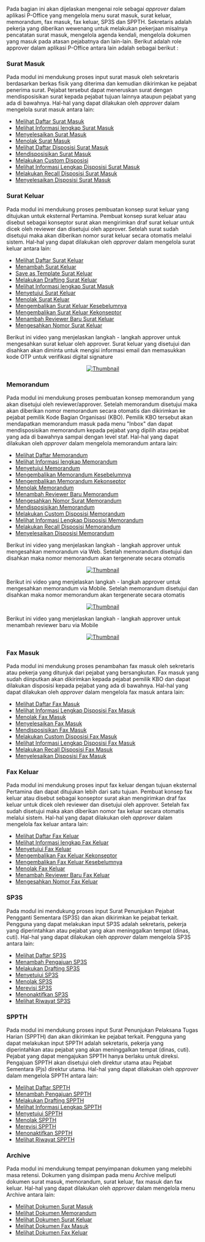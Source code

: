 Pada bagian ini akan dijelaskan mengenai role sebagai *approver* dalam aplikasi P-Office yang mengelola menu surat masuk, surat keluar, memorandum, fax masuk, fax keluar, SP3S dan SPPTH. Sekretaris adalah pekerja yang diberikan wewenang untuk melakukan pekerjaan misalnya pencatatan surat masuk, mengelola agenda kendali, mengelola dokumen yang masuk pada atasan pejabatnya dan lain-lain. 
Berikut adalah role approver dalam aplikasi P-Office antara lain adalah sebagai berikut :

### **Surat Masuk**

Pada modul ini mendukung proses input surat masuk oleh sekretaris berdasarkan berkas fisik yang diterima dan kemudian dikirimkan ke pejabat penerima surat. Pejabat tersebut dapat meneruskan surat dengan mendisposisikan surat kepada pejabat tujuan lainnya ataupun pejabat yang ada di bawahnya.
Hal-hal yang dapat dilakukan oleh *approver* dalam mengelola surat masuk antara lain:

- [Melihat Daftar Surat Masuk](https://docs.poffice.pertamina.com/Categories/f4e57290-e6b5-4f7b-a02b-21d91f81ff0f/approver#!/Posts/f4e57290-e6b5-4f7b-a02b-21d91f81ff0f/approver-suratmasuk/135d71654b6d43d5b4217cbb69ae74a7)
- [Melihat Informasi lengkap Surat Masuk](https://docs.poffice.pertamina.com/Categories/f4e57290-e6b5-4f7b-a02b-21d91f81ff0f/approver#!/Posts/f4e57290-e6b5-4f7b-a02b-21d91f81ff0f/approver-suratmasuk/59c8f5d18c214cb49ddf54071ce12cbe)
- [Menyelesaikan Surat Masuk](https://docs.poffice.pertamina.com/Categories/f4e57290-e6b5-4f7b-a02b-21d91f81ff0f/approver#!/Posts/f4e57290-e6b5-4f7b-a02b-21d91f81ff0f/approver-suratmasuk/e60da80b510e4038b124ac8954498bae)
- [Menolak Surat Masuk](https://docs.poffice.pertamina.com/Categories/f4e57290-e6b5-4f7b-a02b-21d91f81ff0f/approver#!/Posts/f4e57290-e6b5-4f7b-a02b-21d91f81ff0f/approver-suratmasuk/08e806ac612f48e58529b3c5f09fdeaf)
- [Melihat Daftar Disposisi Surat Masuk](https://docs.poffice.pertamina.com/Categories/f4e57290-e6b5-4f7b-a02b-21d91f81ff0f/approver#!/Posts/f4e57290-e6b5-4f7b-a02b-21d91f81ff0f/approver-suratmasuk/a3f402d9357841618fcbc2668a78aed1)
- [Mendisposisikan Surat Masuk](https://docs.poffice.pertamina.com/Categories/f4e57290-e6b5-4f7b-a02b-21d91f81ff0f/approver#!/Posts/f4e57290-e6b5-4f7b-a02b-21d91f81ff0f/approver-suratmasuk/f97440e003bd4f5fa3f626475a6dfa03)
- [Melakukan Custom Disposisi](https://docs.poffice.pertamina.com/Categories/f4e57290-e6b5-4f7b-a02b-21d91f81ff0f/approver#!/Posts/f4e57290-e6b5-4f7b-a02b-21d91f81ff0f/approver-suratmasuk/d3634dd1f3de40d3b652c45410fccf08)
- [Melihat Informasi Lengkap Disposisi Surat Masuk](https://docs.poffice.pertamina.com/Categories/f4e57290-e6b5-4f7b-a02b-21d91f81ff0f/approver#!/Posts/f4e57290-e6b5-4f7b-a02b-21d91f81ff0f/approver-suratmasuk/bbe52f3a684b47fabcf15e4266689600)
- [Melakukan Recall Disposisi Surat Masuk](https://docs.poffice.pertamina.com/Categories/f4e57290-e6b5-4f7b-a02b-21d91f81ff0f/approver#!/Posts/f4e57290-e6b5-4f7b-a02b-21d91f81ff0f/approver-suratmasuk/c0df8ac81af54ceb96b96c359b9fd954)
- [Menyelesaikan Disposisi Surat Masuk](https://docs.poffice.pertamina.com/Categories/f4e57290-e6b5-4f7b-a02b-21d91f81ff0f/approver#!/Posts/f4e57290-e6b5-4f7b-a02b-21d91f81ff0f/approver-suratmasuk/1d3f1c9a3ba9406da3302e7133efc3b2)


### **Surat Keluar**

Pada modul ini mendukung proses pembuatan konsep surat keluar yang ditujukan untuk eksternal Pertamina. Pembuat konsep surat keluar atau disebut sebagai konseptor surat akan mengirimkan draf surat keluar untuk dicek oleh reviewer dan disetujui oleh approver. Setelah surat sudah disetujui maka akan diberikan nomor surat keluar secara otomatis melalui sistem. 
Hal-hal yang dapat dilakukan oleh *approver* dalam mengelola surat keluar antara lain:

- [Melihat Daftar Surat Keluar](https://docs.poffice.pertamina.com/Categories/f4e57290-e6b5-4f7b-a02b-21d91f81ff0f/approver#!/Posts/f4e57290-e6b5-4f7b-a02b-21d91f81ff0f/approver-suratkeluar/0801281eaff9454caa1a933040e4dcc6)
- [Menambah Surat Keluar](https://docs.poffice.pertamina.com/Categories/f4e57290-e6b5-4f7b-a02b-21d91f81ff0f/approver#!/Posts/f4e57290-e6b5-4f7b-a02b-21d91f81ff0f/approver-suratkeluar/67e6e801787840d5ad7fe473551211d7)
- [Save as Template Surat Keluar](https://docs.poffice.pertamina.com/Categories/f4e57290-e6b5-4f7b-a02b-21d91f81ff0f/approver#!/Posts/f4e57290-e6b5-4f7b-a02b-21d91f81ff0f/approver-suratkeluar/e29d9d50136544d7a433361a3f1e3811)
- [Melakukan Drafting Surat Keluar](https://docs.poffice.pertamina.com/Categories/f4e57290-e6b5-4f7b-a02b-21d91f81ff0f/approver#!/Posts/f4e57290-e6b5-4f7b-a02b-21d91f81ff0f/approver-suratkeluar/04daded7f22746088e85941b129e5439)
- [Melihat Informasi lengkap Surat Masuk](https://docs.poffice.pertamina.com/Categories/f4e57290-e6b5-4f7b-a02b-21d91f81ff0f/approver#!/Posts/f4e57290-e6b5-4f7b-a02b-21d91f81ff0f/approver-suratkeluar/2f98ccbea1a94e428cafe492415e2c24)
- [Menyetujui Surat Keluar](https://docs.poffice.pertamina.com/Categories/f4e57290-e6b5-4f7b-a02b-21d91f81ff0f/approver#!/Posts/f4e57290-e6b5-4f7b-a02b-21d91f81ff0f/approver-suratkeluar/6933b23358c64b1b8f988a58ae5711cb)
- [Menolak Surat Keluar](https://docs.poffice.pertamina.com/Categories/f4e57290-e6b5-4f7b-a02b-21d91f81ff0f/approver#!/Posts/f4e57290-e6b5-4f7b-a02b-21d91f81ff0f/approver-suratkeluar/d01e3bc3e73c47fdabc8a72f4bf9225b)
- [Mengembalikan Surat Keluar Kesebelumnya](https://docs.poffice.pertamina.com/Categories/f4e57290-e6b5-4f7b-a02b-21d91f81ff0f/approver#!/Posts/f4e57290-e6b5-4f7b-a02b-21d91f81ff0f/approver-suratkeluar/07d79e1b2f014775b3e83107fbf91222)
- [Mengembalikan Surat Keluar Kekonseptor](https://docs.poffice.pertamina.com/Categories/f4e57290-e6b5-4f7b-a02b-21d91f81ff0f/approver#!/Posts/f4e57290-e6b5-4f7b-a02b-21d91f81ff0f/approver-suratkeluar/b451de1b4de5494db819d3988f8cf266)
- [Menambah Reviewer Baru Surat Keluar](https://docs.poffice.pertamina.com/Categories/f4e57290-e6b5-4f7b-a02b-21d91f81ff0f/approver#!/Posts/f4e57290-e6b5-4f7b-a02b-21d91f81ff0f/approver-suratkeluar/8139cdbc90ce4a24a33916855307d1c6)
- [Mengesahkan Nomor Surat Keluar](https://docs.poffice.pertamina.com/Categories/f4e57290-e6b5-4f7b-a02b-21d91f81ff0f/approver#!/Posts/f4e57290-e6b5-4f7b-a02b-21d91f81ff0f/approver-suratkeluar/aba5e874855246669be1ae9ba1744415)


Berikut ini video yang menjelaskan langkah - langkah approver untuk mengesahkan surat keluar oleh approver. Surat keluar yang disetujui dan disahkan akan diminta untuk mengisi informasi email dan memasukkan kode OTP untuk verifikasi digital signature 

<div align="center">
  <a href="https://www.youtube.com/watch?v=1w6RLFS9toI"><img src="https://img.youtube.com/vi/1w6RLFS9toI/0.jpg" alt="Thumbnail"></a>
</div>


### **Memorandum**

Pada modul ini mendukung proses pembuatan konsep memorandum yang akan disetujui oleh reviewer/approver. Setelah memorandum disetujui maka akan diberikan nomor memorandum secara otomatis dan dikirimkan ke pejabat pemilik Kode Bagian Organisasi (KBO). Pemilik KBO tersebut akan mendapatkan memorandum masuk pada menu "Inbox" dan dapat mendisposisikan memorandum kepada pejabat yang dipilih atau pejabat yang ada di bawahnya sampai dengan level staf. 
Hal-hal yang dapat dilakukan oleh *approver* dalam mengelola memorandum antara lain:

- [Melihat Daftar Memorandum](https://docs.poffice.pertamina.com/Categories/f4e57290-e6b5-4f7b-a02b-21d91f81ff0f/approver#!/Posts/f4e57290-e6b5-4f7b-a02b-21d91f81ff0f/approver-memorandum/8bd57e3dfab94545a26729db94d1493c)
- [Melihat Informasi lengkap Memorandum](https://docs.poffice.pertamina.com/Categories/f4e57290-e6b5-4f7b-a02b-21d91f81ff0f/approver#!/Posts/f4e57290-e6b5-4f7b-a02b-21d91f81ff0f/approver-memorandum/4c55c853ff4243d59448f6b69794c745)
- [Menyetujui Memorandum](https://docs.poffice.pertamina.com/Categories/f4e57290-e6b5-4f7b-a02b-21d91f81ff0f/approver#!/Posts/f4e57290-e6b5-4f7b-a02b-21d91f81ff0f/approver-memorandum/a60e0b177e1940fcae073994a2cbd07e)
- [Mengembalikan Memorandum Kesebelumnya](https://docs.poffice.pertamina.com/Categories/f4e57290-e6b5-4f7b-a02b-21d91f81ff0f/approver#!/Posts/f4e57290-e6b5-4f7b-a02b-21d91f81ff0f/approver-memorandum/59efa5f9ea1f4411b3d45ecbe1d88b48)
- [Mengembalikan Memorandum Kekonseptor](https://docs.poffice.pertamina.com/Categories/f4e57290-e6b5-4f7b-a02b-21d91f81ff0f/approver#!/Posts/f4e57290-e6b5-4f7b-a02b-21d91f81ff0f/approver-memorandum/4c62a72db2144df3820b8eee3cd7ee2c)
- [Menolak Memorandum](https://docs.poffice.pertamina.com/Categories/f4e57290-e6b5-4f7b-a02b-21d91f81ff0f/approver#!/Posts/f4e57290-e6b5-4f7b-a02b-21d91f81ff0f/approver-memorandum/f68684d8317745d78418be90e4199190)
- [Menambah Reviewer Baru Memorandum](https://docs.poffice.pertamina.com/Categories/f4e57290-e6b5-4f7b-a02b-21d91f81ff0f/approver#!/Posts/f4e57290-e6b5-4f7b-a02b-21d91f81ff0f/approver-memorandum/d75067e5acdb4b2bbd139e0389dcc5aa)
- [Mengesahkan Nomor Surat Memorandum](https://docs.poffice.pertamina.com/Categories/f4e57290-e6b5-4f7b-a02b-21d91f81ff0f/approver#!/Posts/f4e57290-e6b5-4f7b-a02b-21d91f81ff0f/approver-memorandum/19c9b151a48e474ca44b22f146dce8c1)
- [Mendisposisikan Memorandum](https://docs.poffice.pertamina.com/Categories/f4e57290-e6b5-4f7b-a02b-21d91f81ff0f/approver#!/Posts/f4e57290-e6b5-4f7b-a02b-21d91f81ff0f/approver-memorandum/14790b6fa4d847d5bdb9271edb751921)
- [Melakukan Custom Disposisi Memorandum](https://docs.poffice.pertamina.com/Categories/f4e57290-e6b5-4f7b-a02b-21d91f81ff0f/approver#!/Posts/f4e57290-e6b5-4f7b-a02b-21d91f81ff0f/approver-memorandum/e49812956f9d4f09b4047cdcdefed7f8)
- [Melihat Informasi Lengkap Disposisi Memorandum](https://docs.poffice.pertamina.com/Categories/f4e57290-e6b5-4f7b-a02b-21d91f81ff0f/approver#!/Posts/f4e57290-e6b5-4f7b-a02b-21d91f81ff0f/approver-memorandum/9dd16cf919224f2c969111378ea4732d)
- [Melakukan Recall Disposisi Memorandum](https://docs.poffice.pertamina.com/Categories/f4e57290-e6b5-4f7b-a02b-21d91f81ff0f/approver#!/Posts/f4e57290-e6b5-4f7b-a02b-21d91f81ff0f/approver-memorandum/584a7432fd2a415d9cd18840b0867e54)
- [Menyelesaikan Disposisi Memorandum](https://docs.poffice.pertamina.com/Categories/f4e57290-e6b5-4f7b-a02b-21d91f81ff0f/approver#!/Posts/f4e57290-e6b5-4f7b-a02b-21d91f81ff0f/approver-memorandum/e039c4c976724e5ca6c3366f8a6bcb2c)

Berikut ini video yang menjelaskan langkah - langkah approver untuk mengesahkan memorandum via Web. Setelah memorandum disetujui dan disahkan maka nomor memorandum akan tergenerate secara otomatis

<div align="center">
  <a href="https://www.youtube.com/watch?v=jEV2XwomzDk"><img src="https://img.youtube.com/vi/jEV2XwomzDk/0.jpg" alt="Thumbnail"></a>
</div>

Berikut ini video yang menjelaskan langkah - langkah approver untuk mengesahkan memorandum via Mobile. Setelah memorandum disetujui dan disahkan maka nomor memorandum akan tergenerate secara otomatis

<div align="center">
  <a href="https://www.youtube.com/watch?v=1gJyAjQQ3m4"><img src="https://img.youtube.com/vi/1gJyAjQQ3m4/0.jpg" alt="Thumbnail"></a>
</div>

Berikut ini video yang menjelaskan langkah - langkah approver untuk menambah reviewer baru via Mobile

<div align="center">
  <a href="https://www.youtube.com/watch?v=C6XD3V_e5FY"><img src="https://img.youtube.com/vi/C6XD3V_e5FY/0.jpg" alt="Thumbnail"></a>
</div>

### **Fax Masuk**

Pada modul ini mendukung proses penambahan fax masuk oleh sekretaris atau pekerja yang ditunjuk dari pejabat yang bersangkutan. Fax masuk yang sudah diinputkan akan dikirimkan kepada pejabat pemilik KBO dan dapat dilakukan disposisi kepada pejabat yang ada di bawahnya. 
Hal-hal yang dapat dilakukan oleh *approver* dalam mengelola fax masuk antara lain:

- [Melihat Daftar Fax Masuk](https://docs.poffice.pertamina.com/Categories/f4e57290-e6b5-4f7b-a02b-21d91f81ff0f/approver#!/Posts/f4e57290-e6b5-4f7b-a02b-21d91f81ff0f/approver-FaxMasuk/f1c7f68a0cc44f9087947e42426edff1)
- [Melihat Informasi Lengkap Disposisi Fax Masuk](https://docs.poffice.pertamina.com/Categories/f4e57290-e6b5-4f7b-a02b-21d91f81ff0f/approver#!/Posts/f4e57290-e6b5-4f7b-a02b-21d91f81ff0f/approver-FaxMasuk/f1c7f68a0cc44f9087947e42426edff1)
- [Menolak Fax Masuk](https://docs.poffice.pertamina.com/Categories/f4e57290-e6b5-4f7b-a02b-21d91f81ff0f/approver#!/Posts/f4e57290-e6b5-4f7b-a02b-21d91f81ff0f/approver-FaxMasuk/11e137a406444b299e93ebdb6a2447d9)
- [Menyelesaikan Fax Masuk](https://docs.poffice.pertamina.com/Categories/f4e57290-e6b5-4f7b-a02b-21d91f81ff0f/approver#!/Posts/f4e57290-e6b5-4f7b-a02b-21d91f81ff0f/approver-FaxMasuk/3ab30534b1954a69a95378f54d95b0ff)
- [Mendisposisikan Fax Masuk](https://docs.poffice.pertamina.com/Categories/f4e57290-e6b5-4f7b-a02b-21d91f81ff0f/approver#!/Posts/f4e57290-e6b5-4f7b-a02b-21d91f81ff0f/approver-FaxMasuk/58c86a5d6650409d8a68388f97fd5318)
- [Melakukan Custom Disposisi Fax Masuk](https://docs.poffice.pertamina.com/Categories/f4e57290-e6b5-4f7b-a02b-21d91f81ff0f/approver#!/Posts/f4e57290-e6b5-4f7b-a02b-21d91f81ff0f/approver-FaxMasuk/890f05431b90405fbde1ca2a0089d6f9)
- [Melihat Informasi Lengkap Disposisi Fax Masuk](https://docs.poffice.pertamina.com/Categories/f4e57290-e6b5-4f7b-a02b-21d91f81ff0f/approver#!/Posts/f4e57290-e6b5-4f7b-a02b-21d91f81ff0f/approver-FaxMasuk/b94057c51dbe43dc812ec7ee095f8f6a)
- [Melakukan Recall Disposisi Fax Masuk](https://docs.poffice.pertamina.com/Categories/f4e57290-e6b5-4f7b-a02b-21d91f81ff0f/approver#!/Posts/f4e57290-e6b5-4f7b-a02b-21d91f81ff0f/approver-FaxMasuk/d269d2cdd2ca4d5e8e7e57017479af48)
- [Menyelesaikan Disposisi Fax Masuk](https://docs.poffice.pertamina.com/Categories/f4e57290-e6b5-4f7b-a02b-21d91f81ff0f/approver#!/Posts/f4e57290-e6b5-4f7b-a02b-21d91f81ff0f/approver-FaxMasuk/58f816ad44ec493aaadc7dd7f72fc6be)


### **Fax Keluar**

Pada modul ini mendukung proses input fax keluar dengan tujuan eksternal Pertamina dan dapat ditujukan lebih dari satu tujuan. Pembuat konsep fax keluar atau disebut sebagai konseptor surat akan mengirimkan draf fax keluar untuk dicek oleh reviewer dan disetujui oleh approver. Setelah fax sudah disetujui maka akan diberikan nomor fax keluar secara otomatis melalui sistem.
Hal-hal yang dapat dilakukan oleh *approver* dalam mengelola fax keluar antara lain:

- [Melihat Daftar Fax Keluar](https://docs.poffice.pertamina.com/Categories/f4e57290-e6b5-4f7b-a02b-21d91f81ff0f/approver#!/Posts/f4e57290-e6b5-4f7b-a02b-21d91f81ff0f/approver-faxkeluar/70b769e071174d1581a600f89d814055)
- [Melihat Informasi lengkap Fax Keluar](https://docs.poffice.pertamina.com/Categories/f4e57290-e6b5-4f7b-a02b-21d91f81ff0f/approver#!/Posts/f4e57290-e6b5-4f7b-a02b-21d91f81ff0f/approver-faxkeluar/1356ea344a2540498905638459a14733)
- [Menyetujui Fax Keluar](https://docs.poffice.pertamina.com/Categories/f4e57290-e6b5-4f7b-a02b-21d91f81ff0f/approver#!/Posts/f4e57290-e6b5-4f7b-a02b-21d91f81ff0f/approver-faxkeluar/26bbebf510eb476bbe1a8b025ae99c5d)
- [Mengembalikan Fax Keluar Kekonseptor](https://docs.poffice.pertamina.com/Categories/f4e57290-e6b5-4f7b-a02b-21d91f81ff0f/approver#!/Posts/f4e57290-e6b5-4f7b-a02b-21d91f81ff0f/approver-faxkeluar/46f770f4a1e04d8191e7ab53803fdd59)
- [Mengembalikan Fax Keluar Kesebelumnya](https://docs.poffice.pertamina.com/Categories/f4e57290-e6b5-4f7b-a02b-21d91f81ff0f/approver#!/Posts/f4e57290-e6b5-4f7b-a02b-21d91f81ff0f/approver-faxkeluar/0eadcc6763e645fda51c5b04558dca5e)
- [Menolak Fax Keluar](https://docs.poffice.pertamina.com/Categories/f4e57290-e6b5-4f7b-a02b-21d91f81ff0f/approver#!/Posts/f4e57290-e6b5-4f7b-a02b-21d91f81ff0f/approver-faxkeluar/fb25b84291b349e6a2c6a67ca15ad4f9)
- [Menambah Reviewer Baru Fax Keluar](https://docs.poffice.pertamina.com/Categories/f4e57290-e6b5-4f7b-a02b-21d91f81ff0f/approver#!/Posts/f4e57290-e6b5-4f7b-a02b-21d91f81ff0f/approver-faxkeluar/5d38486705f940eb937046aa6af9ebbc)
- [Mengesahkan Nomor Fax Keluar](https://docs.poffice.pertamina.com/Categories/f4e57290-e6b5-4f7b-a02b-21d91f81ff0f/approver#!/Posts/f4e57290-e6b5-4f7b-a02b-21d91f81ff0f/approver-faxkeluar/436f361fa61a430ab3b11d6fa8cc03d5)


### **SP3S**

Pada modul ini mendukung proses input Surat Penunjukan Pejabat Pengganti Sementara (SP3S) dan akan dikirimkan ke pejabat terkait. Pengguna yang dapat melakukan input SP3S adalah sekretaris, pekerja yang diperintahkan atau pejabat yang akan meninggalkan tempat (dinas, cuti). 
Hal-hal yang dapat dilakukan oleh *approver* dalam mengelola SP3S antara lain:

- [Melihat Daftar SP3S](https://docs.poffice.pertamina.com/Categories/f4e57290-e6b5-4f7b-a02b-21d91f81ff0f/approver#!/Posts/f4e57290-e6b5-4f7b-a02b-21d91f81ff0f/approver-SP3S/378099076aec4ce4bf1b5df6afaadfae)
- [Menambah Pengajuan SP3S](https://docs.poffice.pertamina.com/Categories/f4e57290-e6b5-4f7b-a02b-21d91f81ff0f/approver#!/Posts/f4e57290-e6b5-4f7b-a02b-21d91f81ff0f/approver-SP3S/a2b370de538d4edeb59f3c4656305b40)
- [Melakukan Drafting SP3S](https://docs.poffice.pertamina.com/Categories/f4e57290-e6b5-4f7b-a02b-21d91f81ff0f/approver#!/Posts/f4e57290-e6b5-4f7b-a02b-21d91f81ff0f/approver-SP3S/8b2ec1677d5242e697694f9cb034c7d6)
- [Menyetujui SP3S](https://docs.poffice.pertamina.com/Categories/f4e57290-e6b5-4f7b-a02b-21d91f81ff0f/approver#!/Posts/f4e57290-e6b5-4f7b-a02b-21d91f81ff0f/approver-SP3S/24ab6192e62046fba45fbf2f9821815b)
- [Menolak SP3S](https://docs.poffice.pertamina.com/Categories/f4e57290-e6b5-4f7b-a02b-21d91f81ff0f/approver#!/Posts/f4e57290-e6b5-4f7b-a02b-21d91f81ff0f/approver-SP3S/c38ccc34395847719be994131f3f8504)
- [Merevisi SP3S](https://docs.poffice.pertamina.com/Categories/f4e57290-e6b5-4f7b-a02b-21d91f81ff0f/approver#!/Posts/f4e57290-e6b5-4f7b-a02b-21d91f81ff0f/approver-SP3S/0b5ea5b56ec947cc8e563d57ed265feb)
- [Menonaktifkan SP3S](https://docs.poffice.pertamina.com/Categories/f4e57290-e6b5-4f7b-a02b-21d91f81ff0f/approver#!/Posts/f4e57290-e6b5-4f7b-a02b-21d91f81ff0f/approver-SP3S/ae97fb0e835345d5be5656c949c513b3)
- [Melihat Riwayat SP3S](https://docs.poffice.pertamina.com/Categories/f4e57290-e6b5-4f7b-a02b-21d91f81ff0f/approver#!/Posts/f4e57290-e6b5-4f7b-a02b-21d91f81ff0f/approver-SP3S/5eca85b9c1cc469b8448e71ef13a597a)


### **SPPTH**

Pada modul ini mendukung proses input Surat Penunjukan Pelaksana Tugas Harian (SPPTH) dan akan dikirimkan ke pejabat terkait. Pengguna yang dapat melakukan input SPPTH adalah sekretaris, pekerja yang diperintahkan atau pejabat yang akan meninggalkan tempat (dinas, cuti). Pejabat yang dapat mengajukan SPPTH hanya berlaku untuk direksi. Pengajuan SPPTH akan disetujui oleh direktur utama atau Pejabat Sementara (Pjs) direktur utama.
Hal-hal yang dapat dilakukan oleh *approver* dalam mengelola SPPTH antara lain:

- [Melihat Daftar SPPTH](https://docs.poffice.pertamina.com/Categories/f4e57290-e6b5-4f7b-a02b-21d91f81ff0f/approver#!/Posts/f4e57290-e6b5-4f7b-a02b-21d91f81ff0f/approver-SPPTH/f89948e01151483f9a96224e2239e7a5)
- [Menambah Pengajuan SPPTH](https://docs.poffice.pertamina.com/Categories/f4e57290-e6b5-4f7b-a02b-21d91f81ff0f/approver#!/Posts/f4e57290-e6b5-4f7b-a02b-21d91f81ff0f/approver-SPPTH/8189da94186147e2b226ed4b4dda9c86)
- [Melakukan Drafting SPPTH](https://docs.poffice.pertamina.com/Categories/f4e57290-e6b5-4f7b-a02b-21d91f81ff0f/approver#!/Posts/f4e57290-e6b5-4f7b-a02b-21d91f81ff0f/approver-SPPTH/07f506cbe34f46a687a475cf72da88c6)
- [Melihat Informasi Lengkap SPPTH](https://docs.poffice.pertamina.com/Categories/f4e57290-e6b5-4f7b-a02b-21d91f81ff0f/approver#!/Posts/f4e57290-e6b5-4f7b-a02b-21d91f81ff0f/approver-SPPTH/589196b9b69c4f599ab90c83c54d68d9)
- [Menyetujui SPPTH](https://docs.poffice.pertamina.com/Categories/f4e57290-e6b5-4f7b-a02b-21d91f81ff0f/approver#!/Posts/f4e57290-e6b5-4f7b-a02b-21d91f81ff0f/approver-SPPTH/4fdf71eb9b844f5590e4f6817d8222e3)
- [Menolak SPPTH](https://docs.poffice.pertamina.com/Categories/f4e57290-e6b5-4f7b-a02b-21d91f81ff0f/approver#!/Posts/f4e57290-e6b5-4f7b-a02b-21d91f81ff0f/approver-SPPTH/a9a7bb2d45d54a6a9e4dfa4d6c1635c8)
- [Merevisi SPPTH](https://docs.poffice.pertamina.com/Categories/f4e57290-e6b5-4f7b-a02b-21d91f81ff0f/approver#!/Posts/f4e57290-e6b5-4f7b-a02b-21d91f81ff0f/approver-SPPTH/874598664cb54d65b7ef974979741a40)
- [Menonaktifkan SPPTH](https://docs.poffice.pertamina.com/Categories/f4e57290-e6b5-4f7b-a02b-21d91f81ff0f/approver#!/Posts/f4e57290-e6b5-4f7b-a02b-21d91f81ff0f/approver-SPPTH/336da228a1a247e1b0bb790e3820e237)
- [Melihat Riwayat SPPTH](https://docs.poffice.pertamina.com/Categories/f4e57290-e6b5-4f7b-a02b-21d91f81ff0f/approver#!/Posts/f4e57290-e6b5-4f7b-a02b-21d91f81ff0f/approver-SPPTH/98ca7def83894c998eaaf4d46c876f08)

### **Archive**

Pada modul ini mendukung tempat penyimpanan dokumen yang melebihi masa retensi. Dokumen yang disimpan pada menu Archive meliputi dokumen surat masuk, memorandum, surat keluar, fax masuk dan fax keluar.
Hal-hal yang dapat dilakukan oleh *approver* dalam mengelola menu Archive antara lain:

- [Melihat Dokumen Surat Masuk](https://docs.poffice.pertamina.com/Categories/f4e57290-e6b5-4f7b-a02b-21d91f81ff0f/approver#!/Posts/f4e57290-e6b5-4f7b-a02b-21d91f81ff0f/approver-archive/d1bf8320f9ec490b94369ef6d73277f1)
- [Melihat Dokumen Memorandum](https://docs.poffice.pertamina.com/Categories/f4e57290-e6b5-4f7b-a02b-21d91f81ff0f/approver#!/Posts/f4e57290-e6b5-4f7b-a02b-21d91f81ff0f/approver-archive/be653add1a5a4909a6ed897e3516222d)
- [Melihat Dokumen Surat Keluar](https://docs.poffice.pertamina.com/Categories/f4e57290-e6b5-4f7b-a02b-21d91f81ff0f/approver#!/Posts/f4e57290-e6b5-4f7b-a02b-21d91f81ff0f/approver-archive/6e15b8fe567041e98bda7c07a85d5d59)
- [Melihat Dokumen Fax Masuk](https://docs.poffice.pertamina.com/Categories/f4e57290-e6b5-4f7b-a02b-21d91f81ff0f/approver#!/Posts/f4e57290-e6b5-4f7b-a02b-21d91f81ff0f/approver-archive/021e9394a7704906acf5227c0b537d69)
- [Melihat Dokumen Fax Keluar](https://docs.poffice.pertamina.com/Categories/f4e57290-e6b5-4f7b-a02b-21d91f81ff0f/approver#!/Posts/f4e57290-e6b5-4f7b-a02b-21d91f81ff0f/approver-archive/1ae93b912d764e0c8979efa397f04e82)